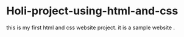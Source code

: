 # Holi-project-using-html-and-css
this is my first html and css website project.
it is a sample website . 
